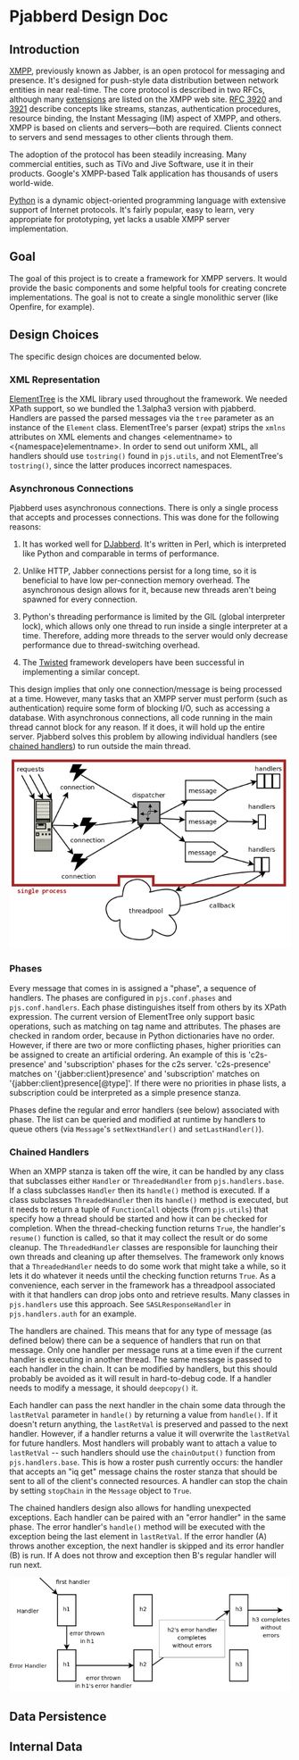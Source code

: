 
Pjabberd Design Doc
===================

Introduction
------------

[XMPP](http://www.xmpp.org/), previously known as Jabber, is an open protocol for messaging and presence. It's designed for push-style data distribution between network entities in near real-time. The core protocol is described in two RFCs, although many [extensions](http://www.xmpp.org/extensions/) are listed on the XMPP web site. [RFC 3920](http://www.xmpp.org/rfcs/rfc3920.html) and [3921](http://www.xmpp.org/rfcs/rfc3921.html) describe concepts like streams, stanzas, authentication procedures, resource binding, the Instant Messaging (IM) aspect of XMPP, and others. XMPP is based on clients and servers—both are required. Clients connect to servers and send messages to other clients through them.

The adoption of the protocol has been steadily increasing. Many commercial entities, such as TiVo and Jive Software, use it in their products. Google's XMPP-based Talk application has thousands of users world-wide.

[Python](http://python.org/) is a dynamic object-oriented programming language with extensive support of Internet protocols. It's fairly popular, easy to learn, very appropriate for prototyping, yet lacks a usable XMPP server implementation.

Goal
----

The goal of this project is to create a framework for XMPP servers. It would provide the basic components and some helpful tools for creating concrete implementations. The goal is not to create a single monolithic server (like Openfire, for example).

Design Choices
--------------

The specific design choices are documented below.

### XML Representation ###

[ElementTree](http://effbot.org/zone/element-index.htm) is the XML library used throughout the framework. We needed XPath support, so we bundled the 1.3alpha3 version with pjabberd. Handlers are passed the parsed messages via the `tree` parameter as an instance of the `Element` class. ElementTree's parser (expat) strips the `xmlns` attributes on XML elements and changes &lt;elementname&gt; to &lt;{namespace}elementname&gt;. In order to send out uniform XML, all handlers should use `tostring()` found in `pjs.utils`, and not ElementTree's `tostring()`, since the latter produces incorrect namespaces.

### Asynchronous Connections ###

Pjabberd uses asynchronous connections. There is only a single process that accepts and processes connections. This was done for the following reasons:

1. It has worked well for [DJabberd](http://www.danga.com/djabberd/). It's written in Perl, which is interpreted like Python and comparable in terms of performance.

2. Unlike HTTP, Jabber connections persist for a long time, so it is beneficial to have low per-connection memory overhead. The asynchronous design allows for it, because new threads aren't being spawned for every connection.

3. Python's threading performance is limited by the GIL (global interpreter lock), which allows only one thread to run inside a single interpreter at a time. Therefore, adding more threads to the server would only decrease performance due to thread-switching overhead.

4. The [Twisted](http://twistedmatrix.com/trac/) framework developers have been successful in implementing a similar concept.

This design implies that only one connection/message is being processed at a time. However, many tasks that an XMPP server must perform (such as authentication) require some form of blocking I/O, such as accessing a database. With asynchronous connections, all code running in the main thread cannot block for any reason. If it does, it will hold up the entire server. Pjabberd solves this problem by allowing individual handlers (see [chained handlers](#chained-handlers)) to run outside the main thread.

![Asynchronous connections](async.png)

<a name="chained-handlers"></a>

### Phases ###

Every message that comes in is assigned a "phase", a sequence of handlers. The phases are configured in `pjs.conf.phases` and `pjs.conf.handlers`. Each phase distinguishes itself from others by its XPath expression. The current version of ElementTree only support basic operations, such as matching on tag name and attributes. The phases are checked in random order, because in Python dictionaries have no order. However, if there are two or more conflicting phases, higher priorities can be assigned to create an artificial ordering. An example of this is 'c2s-presence' and 'subscription' phases for the c2s server. 'c2s-presence' matches on '{jabber:client}presence' and 'subscription' matches on '{jabber:client}presence[@type]'. If there were no priorities in phase lists, a subscription could be interpreted as a simple presence stanza.

Phases define the regular and error handlers (see below) associated with phase. The list can be queried and modified at runtime by handlers to queue others (via `Message`'s `setNextHandler()` and `setLastHandler()`).

### Chained Handlers ###

When an XMPP stanza is taken off the wire, it can be handled by any class that subclasses either `Handler` or `ThreadedHandler` from `pjs.handlers.base`. If a class subclasses `Handler` then its `handle()` method is executed. If a class subclasses `ThreadedHandler` then its `handle()` method is executed, but it needs to return a tuple of `FunctionCall` objects (from `pjs.utils`) that specify how a thread should be started and how it can be checked for completion. When the thread-checking function returns `True`, the handler's `resume()` function is called, so that it may collect the result or do some cleanup. The `ThreadedHandler` classes are responsible for launching their own threads and cleaning up after themselves. The framework only knows that a `ThreadedHandler` needs to do some work that might take a while, so it lets it do whatever it needs until the checking function returns `True`. As a convenience, each server in the framework has a threadpool associated with it that handlers can drop jobs onto and retrieve results. Many classes in `pjs.handlers` use this approach. See `SASLResponseHandler` in `pjs.handlers.auth` for an example.

The handlers are chained. This means that for any type of message (as defined below) there can be a sequence of handlers that run on that message. Only one handler per message runs at a time even if the current handler is executing in another thread. The same message is passed to each handler in the chain. It can be modified by handlers, but this should probably be avoided as it will result in hard-to-debug code. If a handler needs to modify a message, it should `deepcopy()` it.

Each handler can pass the next handler in the chain some data through the `lastRetVal` parameter in `handle()` by returning a value from `handle()`. If it doesn't return anything, the `lastRetVal` is preserved and passed to the next handler. However, if a handler returns a value it will overwrite the `lastRetVal` for future handlers. Most handlers will probably want to attach a value to `lastRetVal` -- such handlers should use the `chainOutput()` function from `pjs.handlers.base`. This is how a roster push currently occurs: the handler that accepts an "iq get" message chains the roster stanza that should be sent to all of the client's connected resources. A handler can stop the chain by setting `stopChain` in the `Message` object to `True`.

The chained handlers design also allows for handling unexpected exceptions. Each handler can be paired with an "error handler" in the same phase. The error handler's `handle()` method will be executed with the exception being the last element in `lastRetVal`. If the error handler (A) throws another exception, the next handler is skipped and its error handler (B) is run. If A does not throw and exception then B's regular handler will run next.

![](handlers.png)

Data Persistence
----------------

Internal Data
-------------


<div style="display:none">:wrap=soft:maxLineLen=100:noTabs=false:</div>

